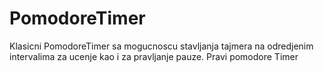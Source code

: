 # PomodoreTimer
Klasicni PomodoreTimer sa mogucnoscu stavljanja tajmera na odredjenim intervalima za ucenje kao i za pravljanje pauze. Pravi pomodore Timer
